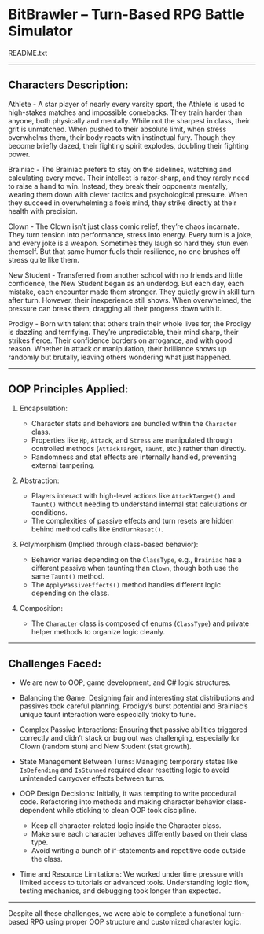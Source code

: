 BitBrawler – Turn-Based RPG Battle Simulator
============================================

README.txt

---

Characters Description:
-----------------------
Athlete - A star player of nearly every varsity sport, the Athlete is used
to high-stakes matches and impossible comebacks. They train harder than
anyone, both physically and mentally. While not the sharpest in class,
their grit is unmatched. When pushed to their absolute limit, when stress
overwhelms them, their body reacts with instinctual fury. Though they become
briefly dazed, their fighting spirit explodes, doubling their fighting power.

Brainiac - The Brainiac prefers to stay on the sidelines, watching and
calculating every move. Their intellect is razor-sharp, and they rarely need
to raise a hand to win. Instead, they break their opponents mentally,
wearing them down with clever tactics and psychological pressure. When they
succeed in overwhelming a foe’s mind, they strike directly at their health
with precision.

Clown - The Clown isn’t just class comic relief, they’re chaos incarnate.
They turn tension into performance, stress into energy. Every turn is a joke,
and every joke is a weapon. Sometimes they laugh so hard they stun even themself.
But that same humor fuels their resilience, no one brushes off stress quite like them.

New Student - Transferred from another school with no friends and little
confidence, the New Student began as an underdog. But each day, each mistake,
each encounter made them stronger. They quietly grow in skill turn after turn.
However, their inexperience still shows. When overwhelmed, the pressure can
break them, dragging all their progress down with it.

Prodigy - Born with talent that others train their whole lives for, the Prodigy
is dazzling and terrifying. They’re unpredictable, their mind sharp, their
strikes fierce. Their confidence borders on arrogance, and with good reason.
Whether in attack or manipulation, their brilliance shows up randomly but
brutally, leaving others wondering what just happened.

---

OOP Principles Applied:
-----------------------

1. Encapsulation:
   - Character stats and behaviors are bundled within the `Character` class.
   - Properties like `Hp`, `Attack`, and `Stress` are manipulated through
     controlled methods (`AttackTarget`, `Taunt`, etc.) rather than directly.
   - Randomness and stat effects are internally handled, preventing external tampering.

2. Abstraction:
   - Players interact with high-level actions like `AttackTarget()` and `Taunt()`
     without needing to understand internal stat calculations or conditions.
   - The complexities of passive effects and turn resets are hidden behind
     method calls like `EndTurnReset()`.

3. Polymorphism (Implied through class-based behavior):
   - Behavior varies depending on the `ClassType`, e.g., `Brainiac` has a different
     passive when taunting than `Clown`, though both use the same `Taunt()` method.
   - The `ApplyPassiveEffects()` method handles different logic depending on the class.

4. Composition:
   - The `Character` class is composed of enums (`ClassType`) and private helper
     methods to organize logic cleanly.

---

Challenges Faced:
-----------------

- We are new to OOP, game development, and C# logic structures.

- Balancing the Game:
  Designing fair and interesting stat distributions and passives took careful
  planning. Prodigy’s burst potential and Brainiac’s unique taunt interaction
  were especially tricky to tune.

- Complex Passive Interactions:
  Ensuring that passive abilities triggered correctly and didn’t stack or
  bug out was challenging, especially for Clown (random stun) and
  New Student (stat growth).

- State Management Between Turns:
  Managing temporary states like `IsDefending` and `IsStunned` required clear
  resetting logic to avoid unintended carryover effects between turns.

- OOP Design Decisions:
  Initially, it was tempting to write procedural code.
  Refactoring into methods and making character behavior class-dependent while
  sticking to clean OOP took discipline.
    - Keep all character-related logic inside the Character class.
    - Make sure each character behaves differently based on their class type.
    - Avoid writing a bunch of if-statements and repetitive code outside the class.

- Time and Resource Limitations:
  We worked under time pressure with limited access to
  tutorials or advanced tools. Understanding logic flow,
  testing mechanics, and debugging took longer than expected.

---

Despite all these challenges, we were able to complete a functional
turn-based RPG using proper OOP structure and customized character logic.
